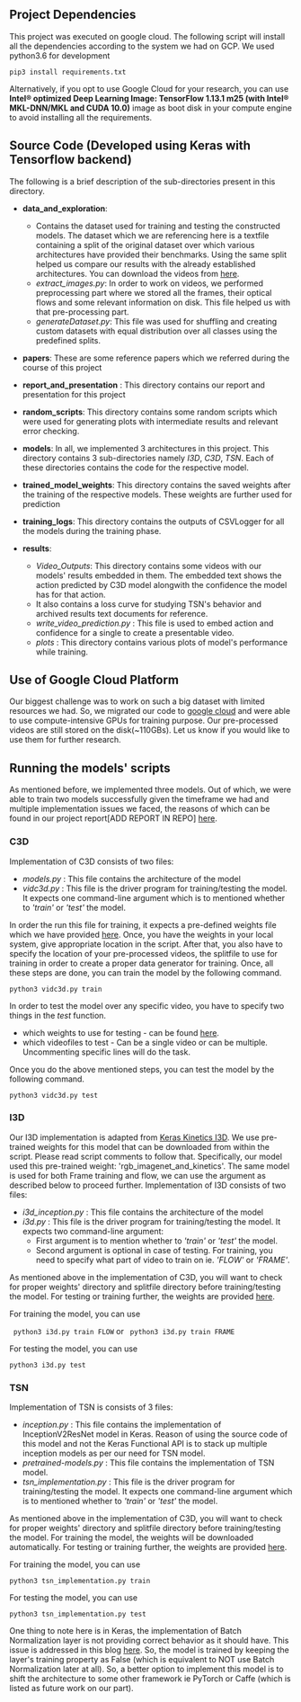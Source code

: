 ## Project Dependencies

This project was executed on google cloud. The following script will install all the dependencies according to the system we had on GCP. We used python3.6 for development

``` pip3 install requirements.txt ```

Alternatively, if you opt to use Google Cloud for your research, you can use **Intel® optimized Deep Learning Image: TensorFlow 1.13.1 m25 (with Intel® MKL-DNN/MKL and CUDA 10.0)** image as boot disk in your compute engine to avoid installing all the requirements.

## Source Code (Developed using Keras with Tensorflow backend)

The following is a brief description of the sub-directories present in this directory.

* **data_and_exploration**: 
    - Contains the dataset used for training and testing the constructed models. The dataset which we are referencing here is a textfile containing a split of the original dataset over which various architectures have provided their benchmarks. Using the same split helped us compare our results with the already established architectures.
    You can download the videos from [here](https://www.crcv.ucf.edu/data/UCF101/UCF101.rar).
    - *extract_images.py*: In order to work on videos, we performed preprocessing part where we stored all the frames, their optical flows and some relevant information on disk. This file helped us with that pre-processing part.
    - *generateDataset.py*: This file was used for shuffling and creating custom datasets with equal distribution over all classes using the predefined splits.

* **papers**: These are some reference papers which we referred during the course of this project

* **report_and_presentation** : This directory contains our report and presentation for this project

* **random_scripts**: This directory contains some random scripts which were used for generating plots with intermediate results and relevant error checking.

* **models**: In all, we implemented 3 architectures in this project. This directory contains 3 sub-directories namely *I3D*, *C3D*, *TSN*. Each of these directories contains the code for the respective model.

* **trained_model_weights**: This directory contains the saved weights after the training of the respective models. These weights are further used for prediction

* **training_logs**: This directory contains the outputs of CSVLogger for all the models during the training phase.

* **results**: 
	- *Video_Outputs*: This directory contains some videos with our models' results embedded in them. The embedded text shows the action predicted by C3D model alongwith the confidence the model has for that action.
	- It also contains a loss curve for studying TSN's behavior and archived results text documents for reference.
    - *write_video_prediction.py* : This file is used to embed action and confidence for a single to create a presentable video.
    - *plots* : This directory contains various plots of model's performance while training.

## Use of Google Cloud Platform 

Our biggest challenge was to work on such a big dataset with limited resources we had. So, we migrated our code to [google cloud](https://cloud.google.com) and were able to use compute-intensive GPUs for training purpose. Our pre-processed videos are still stored on the disk(~110GBs). Let us know if you would like to use them for further research.


## Running the models' scripts

As mentioned before, we implemented three models. Out of which, we were able to train two models successfully given the timeframe we had and multiple implementation issues we faced, the reasons of which can be found in our project report[ADD REPORT IN REPO] [here](../Report.pdf).

### C3D

Implementation of C3D consists of two files:
* *models.py* : This file contains the architecture of the model
* *vidc3d.py* : This file is the driver program for training/testing the model. It expects one command-line argument which is to mentioned whether to *'train'* or *'test'* the model.

In order the run this file for training, it expects a pre-defined weights file which we have provided [here](trained_model_weights/c3d). Once, you have the weights in your local system, give appropriate location in the script. After that, you also have to specify the location of your pre-processed videos, the splitfile to use for training in order to create a proper data generator for training. Once, all these steps are done, you can train the model by the following command.

 ``` python3 vidc3d.py train ```

In order to test the model over any specific video, you have to specify two things in the *test* function.
   * which weights to use for testing - can be found [here](trained_model_weights/c3d).
   * which videofiles to test - Can be a single video or can be multiple. Uncommenting specific lines will do the task.

Once you do the above mentioned steps, you can test the model by the following command.

 ``` python3 vidc3d.py test ``` 


### I3D

Our I3D implementation is adapted from [Keras Kinetics I3D](https://github.com/dlpbc/keras-kinetics-i3d). We use pre-trained weights for this model that can be downloaded from within the script. Please read script comments to follow that. Specifically, our model used this pre-trained weight: 'rgb_imagenet_and_kinetics'. The same model is used for both Frame training and flow, we can use the argument as described below to proceed further.
Implementation of I3D consists of two files:
* *i3d_inception.py* : This file contains the architecture of the model
* *i3d.py* : This file is the driver program for training/testing the model. It expects two command-line argument:
	*  First argument is to mention whether to *'train'* or *'test'* the model.
	* Second argument is optional in case of testing. For training,  you need to specify what part of video to train on ie. *'FLOW'* or *'FRAME'*.

As mentioned above in the implementation of C3D, you will want to check for proper weights' directory and splitfile directory before training/testing the model. For testing or training further, the weights are provided [here](trained_model_weights/i3d).

For training the model, you can use

``` python3 i3d.py train FLOW```
or
``` python3 i3d.py train FRAME```

For testing the model, you can use

``` python3 i3d.py test ```

### TSN

Implementation of TSN is consists of 3 files:
* *inception.py* : This file contains the implementation of InceptionV2ResNet model in Keras. Reason of using the source code of this model and not the Keras Functional API is to stack up multiple inception models as per our need for TSN model.
* *pretrained-models.py* : This file contains the implementation of TSN model.
* *tsn_implementation.py* : This file is the driver program for training/testing the model. It expects one command-line argument which is to mentioned whether to *'train'* or *'test'* the model.


As mentioned above in the implementation of C3D, you will want to check for proper weights' directory and splitfile directory before training/testing the model. For training the model, the weights will be downloaded automatically. For testing or training further, the weights are provided [here](trained_model_weights/tsn).

For training the model, you can use

``` python3 tsn_implementation.py train ```

For testing the model, you can use

``` python3 tsn_implementation.py test ```

One thing to note here is in Keras, the implementation of Batch Normalization layer is not providing correct behavior as it should have. This issue is addressed in this blog [here](https://blog.datumbox.com/the-batch-normalization-layer-of-keras-is-broken/). So, the model is trained by keeping the layer's training property as False (which is equivalent to NOT use Batch Normalization later at all). So, a better option to implement this model is to shift the architecture to some other framework ie PyTorch or Caffe (which is listed as future work on our part). 
